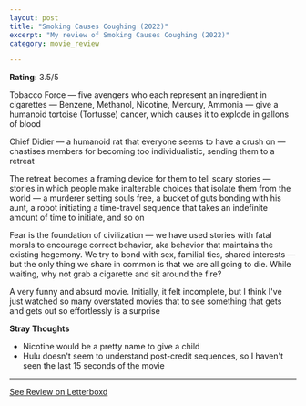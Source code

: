 ```yaml
---
layout: post
title: "Smoking Causes Coughing (2022)"
excerpt: "My review of Smoking Causes Coughing (2022)"
category: movie_review

---
```


**Rating:** 3.5/5

Tobacco Force — five avengers who each represent an ingredient in cigarettes — Benzene, Methanol, Nicotine, Mercury, Ammonia — give a humanoid tortoise (Tortusse) cancer, which causes it to explode in gallons of blood

Chief Didier — a humanoid rat that everyone seems to have a crush on — chastises members for becoming too individualistic, sending them to a retreat

The retreat becomes a framing device for them to tell scary stories — stories in which people make inalterable choices that isolate them from the world — a murderer setting souls free, a bucket of guts bonding with his aunt, a robot initiating a time-travel sequence that takes an indefinite amount of time to initiate, and so on

Fear is the foundation of civilization — we have used stories with fatal morals to encourage correct behavior, aka behavior that maintains the existing hegemony. We try to bond with sex, familial ties, shared interests — but the only thing we share in common is that we are all going to die. While waiting, why not grab a cigarette and sit around the fire?

A very funny and absurd movie. Initially, it felt incomplete, but I think I've just watched so many overstated movies that to see something that gets and gets out so effortlessly is a surprise

<b>Stray Thoughts</b>
* Nicotine would be a pretty name to give a child
* Hulu doesn't seem to understand post-credit sequences, so I haven't seen the last 15 seconds of the movie

<hr>

[See Review on Letterboxd](https://boxd.it/4BJnUh)

